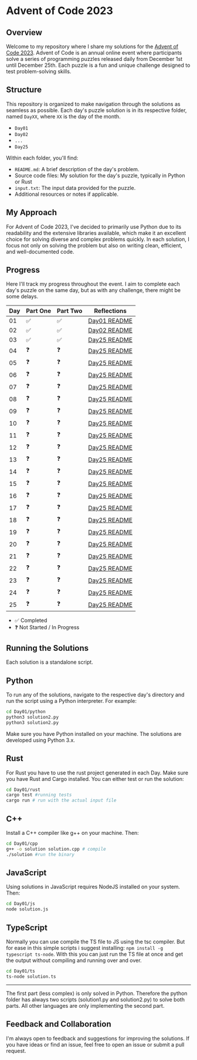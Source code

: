 # Advent of Code 2023

## Overview
Welcome to my repository where I share my solutions for the [Advent of Code 2023](https://adventofcode.com/2023). Advent of Code is an annual online event where participants solve a series of programming puzzles released daily from December 1st until December 25th. Each puzzle is a fun and unique challenge designed to test problem-solving skills.

## Structure
This repository is organized to make navigation through the solutions as seamless as possible. 
Each day's puzzle solution is in its respective folder, named `DayXX`, where `XX` is the day of the month.

- `Day01`
- `Day02`
- `...`
- `Day25`

Within each folder, you'll find:

- `README.md`: A brief description of the day's problem.
- Source code files: My solution for the day's puzzle, typically in Python or Rust
- `input.txt`: The input data provided for the puzzle.
- Additional resources or notes if applicable.

## My Approach
For Advent of Code 2023, I've decided to primarily use Python due to its readability and the extensive libraries available, which make it an excellent choice for solving diverse and complex problems quickly. In each solution, I focus not only on solving the problem but also on writing clean, efficient, and well-documented code.

## Progress
Here I'll track my progress throughout the event. 
I aim to complete each day's puzzle on the same day, but as with any challenge, there might be some delays.

| Day | Part One | Part Two | Reflections |
|-----|----------|----------|-------------|
| 01  | ✅       | ✅       | [Day01 README](/Day01/README.md) |
| 02  | ✅       | ✅       | [Day02 README](/Day02/README.md) |
| 03  | ✅       | ✅       | [Day25 README](/Day03/README.md) |
| 04  | ❓       | ❓       | [Day25 README](/Day04/README.md) |
| 05  | ❓       | ❓       | [Day25 README](/Day05/README.md) |
| 06  | ❓       | ❓       | [Day25 README](/Day06/README.md) |
| 07  | ❓       | ❓       | [Day25 README](/Day07/README.md) |
| 08  | ❓       | ❓       | [Day25 README](/Day08/README.md) |
| 09  | ❓       | ❓       | [Day25 README](/Day09/README.md) |
| 10  | ❓       | ❓       | [Day25 README](/Day10/README.md) |
| 11  | ❓       | ❓       | [Day25 README](/Day11/README.md) |
| 12  | ❓       | ❓       | [Day25 README](/Day12/README.md) |
| 13  | ❓       | ❓       | [Day25 README](/Day13/README.md) |
| 14  | ❓       | ❓       | [Day25 README](/Day14/README.md) |
| 15  | ❓       | ❓       | [Day25 README](/Day15/README.md) |
| 16  | ❓       | ❓       | [Day25 README](/Day16/README.md) |
| 17  | ❓       | ❓       | [Day25 README](/Day17/README.md) |
| 18  | ❓       | ❓       | [Day25 README](/Day18/README.md) |
| 19  | ❓       | ❓       | [Day25 README](/Day19/README.md) |
| 20  | ❓       | ❓       | [Day25 README](/Day20/README.md) |
| 21  | ❓       | ❓       | [Day25 README](/Day21/README.md) |
| 22  | ❓       | ❓       | [Day25 README](/Day22/README.md) |
| 23  | ❓       | ❓       | [Day25 README](/Day23/README.md) |
| 24  | ❓       | ❓       | [Day25 README](/Day24/README.md) |
| 25  | ❓       | ❓       | [Day25 README](/Day25/README.md) |

- ✅ Completed
- ❓ Not Started / In Progress

## Running the Solutions
Each solution is a standalone script. 

## Python
To run any of the solutions, navigate to the respective day's directory and run the script using a Python interpreter. 
For example:

```bash
cd Day01/python
python3 solution2.py
python3 solution2.py
```

Make sure you have Python installed on your machine. The solutions are developed using Python 3.x.

## Rust
For Rust you have to use the rust project generated in each Day. 
Make sure you have Rust and Cargo installed.
You can either test or run the solution:

```bash
cd Day01/rust
cargo test #running tests
cargo run # run with the actual input file
```

## C++
Install a C++ compiler like g++ on your machine. Then:
```bash
cd Day01/cpp
g++ -o solution solution.cpp # compile
./solution #run the binary
```

## JavaScript
Using solutions in JavaScript requires NodeJS installed on your system. Then:
```bash
cd Day01/js
node solution.js
```

## TypeScript
Normally you can use compile the TS file to JS using the tsc compiler. But for ease in this simple scripts i suggest installing: `npm install -g typescript ts-node`. With this you can just run the TS file at once and get the output without compiling and running over and over.
```bash
cd Day01/ts
ts-node solution.ts
```

---

The first part (less complex) is only solved in Python. Therefore the python folder has always two scripts (solution1.py and solution2.py) to solve both parts. All other languages are only implementing the second part.

## Feedback and Collaboration
I'm always open to feedback and suggestions for improving the solutions. 
If you have ideas or find an issue, feel free to open an issue or submit a pull request.
